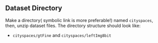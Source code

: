 ## Dataset Directory

Make a directory( symbolic link is more preferable!) named `cityspaces`, then, unzip dataset files.
The directory structure should look like:
  - `cityspaces/gtFine` and `cityspaces/leftImg8bit`

